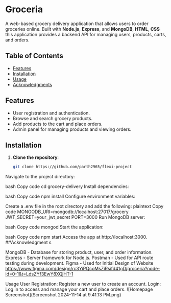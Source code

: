 # Groceria

A web-based grocery delivery application that allows users to order groceries online. Built with **Node.js**, **Express**, and **MongoDB**, **HTML**, **CSS** this application provides a backend API for managing users, products, carts, and orders.

## Table of Contents
- [Features](#features)
- [Installation](#installation)
- [Usage](#usage)
- [Acknowledgments](#acknowledgments)

## Features
- User registration and authentication.
- Browse and search grocery products.
- Add products to the cart and place orders.
- Admin panel for managing products and viewing orders.

## Installation

1. **Clone the repository**:
   ```bash
   git clone https://github.com/parth2965/flexi-project
Navigate to the project directory:

bash
Copy code
cd grocery-delivery
Install dependencies:

bash
Copy code
npm install
Configure environment variables:

Create a .env file in the root directory and add the following:
plaintext
Copy code
MONGODB_URI=mongodb://localhost:27017/grocery
JWT_SECRET=your_jwt_secret
PORT=3000
Run MongoDB server:

bash
Copy code
mongod
Start the application:

bash
Copy code
npm start
Access the app at http://localhost:3000.
##Acknowledgment s

MongoDB - Database for storing product, user, and order information.
Express - Server framework for Node.js.
Postman - Used for API route testing during development.
Figma - Used for Initial Design of Website
https://www.figma.com/design/rc3YiPQcoMsZiRsifd41gD/groceria?node-id=0-1&t=LdsZYf3EwY8XQjHT-1

Usage
User Registration: Register a new user to create an account.
Login: Log in to access and manage your cart and place orders.
![Homepage Screenshot](Screenshot 2024-11-14 at 9.41.13 PM.png)


